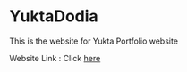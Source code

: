 # YuktaDodia
This is the website for Yukta Portfolio website

Website Link : Click [here](yuktadodia.co)

